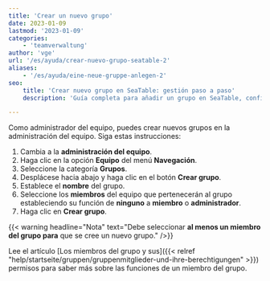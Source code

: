 ```yaml
---
title: 'Crear un nuevo grupo'
date: 2023-01-09
lastmod: '2023-01-09'
categories:
    - 'teamverwaltung'
author: 'vge'
url: '/es/ayuda/crear-nuevo-grupo-seatable-2'
aliases:
    - '/es/ayuda/eine-neue-gruppe-anlegen-2'
seo:
    title: 'Crear nuevo grupo en SeaTable: gestión paso a paso'
    description: 'Guía completa para añadir un grupo en SeaTable, configurar equipo y roles, y administrar la colaboración de manera eficiente.'

---
```


Como administrador del equipo, puedes crear nuevos grupos en la administración del equipo. Siga estas instrucciones:

1. Cambia a la **administración del equipo**.
2. Haga clic en la opción **Equipo** del menú **Navegación**.
3. Seleccione la categoría **Grupos**.
4. Desplácese hacia abajo y haga clic en el botón **Crear grupo**.
5. Establece el **nombre** del grupo.
6. Seleccione los **miembros** del equipo que pertenecerán al grupo estableciendo su función de **ninguno** a **miembro** o **administrador**.
7. Haga clic en **Crear grupo**.

{{< warning  headline="Nota"  text="Debe seleccionar **al menos un miembro del grupo para** que se cree un nuevo grupo." />}}

Lee el artículo [Los miembros del grupo y sus]({{< relref "help/startseite/gruppen/gruppenmitglieder-und-ihre-berechtigungen" >}}) permisos para saber más sobre las funciones de un miembro del grupo.
